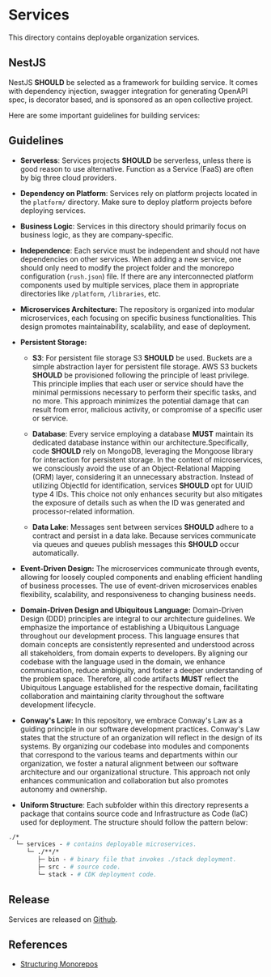 # Services

This directory contains deployable organization services.

## NestJS

NestJS **SHOULD** be selected as a framework for building service. It comes with
dependency injection, swagger integration for generating OpenAPI spec, is
decorator based, and is sponsored as an open collective project.

Here are some important guidelines for building services:

## Guidelines

- **Serverless**: Services projects **SHOULD** be serverless, unless there is
  good reason to use alternative. Function as a Service (FaaS) are often by big
  three cloud providers.

- **Dependency on Platform**: Services rely on platform projects located in the
  `platform/` directory. Make sure to deploy platform projects before deploying
  services.

- **Business Logic**: Services in this directory should primarily focus on
  business logic, as they are company-specific.

- **Independence**: Each service must be independent and should not have
  dependencies on other services. When adding a new service, one should only
  need to modify the project folder and the monorepo configuration (`rush.json`)
  file. If there are any interconnected platform components used by multiple
  services, place them in appropriate directories like `/platform`,
  `/libraries`, etc.

- **Microservices Architecture:** The repository is organized into modular
  microservices, each focusing on specific business functionalities. This design
  promotes maintainability, scalability, and ease of deployment.

- **Persistent Storage:**

  - **S3**: For persistent file storage S3 **SHOULD** be used. Buckets are a
    simple abstraction layer for persistent file storage. AWS S3 buckets
    **SHOULD** be provisioned following the principle of least privilege. This
    principle implies that each user or service should have the minimal
    permissions necessary to perform their specific tasks, and no more. This
    approach minimizes the potential damage that can result from error,
    malicious activity, or compromise of a specific user or service.

  - **Database**: Every service employing a database **MUST** maintain its
    dedicated database instance within our architecture.Specifically, code
    **SHOULD** rely on MongoDB, leveraging the Mongoose library for interaction
    for persistent storage. In the context of microservices, we consciously
    avoid the use of an Object-Relational Mapping (ORM) layer, considering it an
    unnecessary abstraction. Instead of utilizing ObjectId for identification,
    services **SHOULD** opt for UUID type 4 IDs. This choice not only enhances
    security but also mitigates the exposure of details such as when the ID was
    generated and processor-related information.

  - **Data Lake**: Messages sent between services **SHOULD** adhere to a
    contract and persist in a data lake. Because services communicate via queues
    and queues publish messages this **SHOULD** occur automatically.

- **Event-Driven Design:** The microservices communicate through events,
  allowing for loosely coupled components and enabling efficient handling of
  business processes. The use of event-driven microservices enables flexibility,
  scalability, and responsiveness to changing business needs.

- **Domain-Driven Design and Ubiquitous Language:** Domain-Driven Design (DDD)
  principles are integral to our architecture guidelines. We emphasize the
  importance of establishing a Ubiquitous Language throughout our development
  process. This language ensures that domain concepts are consistently
  represented and understood across all stakeholders, from domain experts to
  developers. By aligning our codebase with the language used in the domain, we
  enhance communication, reduce ambiguity, and foster a deeper understanding of
  the problem space. Therefore, all code artifacts **MUST** reflect the
  Ubiquitous Language established for the respective domain, facilitating
  collaboration and maintaining clarity throughout the software development
  lifecycle.

- **Conway's Law:** In this repository, we embrace Conway's Law as a guiding
  principle in our software development practices. Conway's Law states that the
  structure of an organization will reflect in the design of its systems. By
  organizing our codebase into modules and components that correspond to the
  various teams and departments within our organization, we foster a natural
  alignment between our software architecture and our organizational structure.
  This approach not only enhances communication and collaboration but also
  promotes autonomy and ownership.

- **Uniform Structure**: Each subfolder within this directory represents a
  package that contains source code and Infrastructure as Code (IaC) used for
  deployment. The structure should follow the pattern below:

```graphql
./*
  └─ services - # contains deployable microservices.
     └─ ./**/*
        ├─ bin - # binary file that invokes ./stack deployment.
        ├─ src - # source code.
        └─ stack - # CDK deployment code.
```

## Release

Services are released on [Github](https://github.com/hxtree/galaxyops/releases).

## References

- [Structuring Monorepos](https://danoncoding.com/monorepos-for-microservices-part-2-code-structure-e2bddac3474d)
